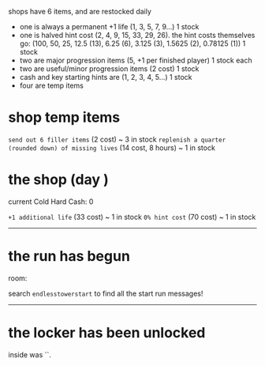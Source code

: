 shops have 6 items, and are restocked daily
- one is always a permanent +1 life (1, 3, 5, 7, 9...) 1 stock
- one is halved hint cost (2, 4, 9, 15, 33, 29, 26). the hint costs themselves go: (100, 50, 25, 12.5 (13), 6.25 (6), 3.125 (3), 1.5625 (2), 0.78125 (1)) 1 stock
- two are major progression items (5, +1 per finished player) 1 stock each
- two are useful/minor progression items (2 cost) 1 stock
- cash and key starting hints are (1, 2, 3, 4, 5...) 1 stock
- four are temp items

# shop temp items

`send out 6 filler items` (2 cost) ~ 3 in stock
`replenish a quarter (rounded down) of missing lives` (14 cost, 8 hours) ~ 1 in stock

# the shop (day )

current Cold Hard Cash: 0

`+1 additional life` (33 cost) ~ 1 in stock
`0% hint cost` (70 cost) ~ 1 in stock

---

# the  run has begun

room: 

search `endlesstowerstart` to find all the start run messages!

---

# the  locker has been unlocked

inside was ``.